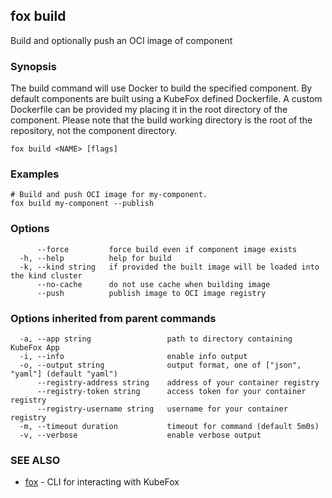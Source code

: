 ## fox build

Build and optionally push an OCI image of component

### Synopsis

The build command will use Docker to build the specified component. By default
components are built using a KubeFox defined Dockerfile. A custom Dockerfile can
be provided my placing it in the root directory of the component. Please note
that the build working directory is the root of the repository, not the
component directory.

```
fox build <NAME> [flags]
```

### Examples

```
# Build and push OCI image for my-component.
fox build my-component --publish
```

### Options

```
      --force         force build even if component image exists
  -h, --help          help for build
  -k, --kind string   if provided the built image will be loaded into the kind cluster
      --no-cache      do not use cache when building image
      --push          publish image to OCI image registry
```

### Options inherited from parent commands

```
  -a, --app string                 path to directory containing KubeFox App
  -i, --info                       enable info output
  -o, --output string              output format, one of ["json", "yaml"] (default "yaml")
      --registry-address string    address of your container registry
      --registry-token string      access token for your container registry
      --registry-username string   username for your container registry
  -m, --timeout duration           timeout for command (default 5m0s)
  -v, --verbose                    enable verbose output
```

### SEE ALSO

* [fox](fox.md)	 - CLI for interacting with KubeFox

